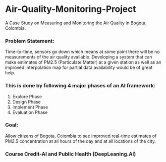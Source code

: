 # Air-Quality-Monitoring-Project
A Case Study on Measuring and Monitoring the Air Quality in Bogota, Colombia. 

### Problem Statement: 
Time-to-time, sensors go down which means at some point there will be no measurements of the air quality available. Developing a system that can make estimates of PM2.5 (Particulate Matter) at a given station as well as an improved interpolation map for partial data availability would be of great help. 

### This is done by following 4 major phases of an AI framework: 
1. Explore Phase 
2. Design Phase 
3. Implement Phase
4. Evaluation Phase

### Goal: 
Allow citizens of Bogota, Colombia to see improved real-time estimates of PM2.5 concentration at all hours of the day and at all locations of the city. 

### Course Credit-AI and Public Health (DeepLeaning.AI)



